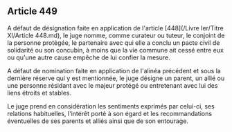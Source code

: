 Article 449
----
A défaut de désignation faite en application de l'article [448](/Livre Ier/Titre XI/Article 448.md), le juge nomme,
comme curateur ou tuteur, le conjoint de la personne protégée, le partenaire
avec qui elle a conclu un pacte civil de solidarité ou son concubin, à moins que
la vie commune ait cessé entre eux ou qu'une autre cause empêche de lui confier
la mesure.

A défaut de nomination faite en application de l'alinéa précédent et sous la
dernière réserve qui y est mentionnée, le juge désigne un parent, un allié ou
une personne résidant avec le majeur protégé ou entretenant avec lui des liens
étroits et stables.

Le juge prend en considération les sentiments exprimés par celui-ci, ses
relations habituelles, l'intérêt porté à son égard et les recommandations
éventuelles de ses parents et alliés ainsi que de son entourage.
